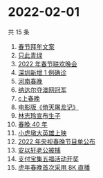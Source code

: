 # 2022-02-01

共 15 条

<!-- BEGIN -->
<!-- 最后更新时间 Tue Feb 01 2022 01:11:21 GMT+0800 (China Standard Time) -->

1. [春节拜年文案](https://www.zhihu.com/search?q=拜年文案)
1. [只此青绿](https://www.zhihu.com/search?q=只此青绿)
1. [2022 年春节联欢晚会](https://www.zhihu.com/search?q=2022年央视春晚)
1. [深圳新增 1 例确诊](https://www.zhihu.com/search?q=深圳疫情)
1. [河南春晚](https://www.zhihu.com/search?q=河南春晚)
1. [纳达尔夺澳网冠军](https://www.zhihu.com/search?q=纳达尔)
1. [c上春晚](https://www.zhihu.com/search?q=三星堆)
1. [电影版《倚天屠龙记》](https://www.zhihu.com/search?q=倚天屠龙记)
1. [林志玲宣布生子](https://www.zhihu.com/search?q=林志玲)
1. [春晚 40 年](https://www.zhihu.com/search?q=春晚40年)
1. [小虎墩大英雄上映](https://www.zhihu.com/search?q=小虎墩大英雄)
1. [2022 年央视春晚节目单公布](https://www.zhihu.com/search?q=春晚节目单)
1. [安以轩老公被捕](https://www.zhihu.com/search?q=安以轩老公)
1. [支付宝集五福活动开奖](https://www.zhihu.com/search?q=支付宝集五福)
1. [虎年春晚首次采用 8K 直播](https://www.zhihu.com/search?q=春晚8k直播)

<!-- END -->
